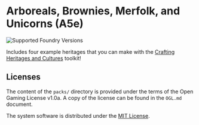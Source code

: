 # Arboreals, Brownies, Merfolk, and Unicorns (A5e)

![Supported Foundry Versions](https://img.shields.io/endpoint?url=https://foundryshields.com/version?url=https://github.com/Pjb518/a5e-abmu/releases/latest/download/module.json&color=blue)

Includes four example heritages that you can make with the [Crafting Heritages and Cultures](https://www.drivethrurpg.com/product/387005/Homebrew-and-Hacking-Crafting-Heritages-and-Cultures) toolkit!

## Licenses

The content of the `packs/` directory is provided under the terms of the Open Gaming License v1.0a. A copy of the license can be found in the `OGL.md` document.

The system software is distributed under the [MIT License](https://mit-license.org/).
